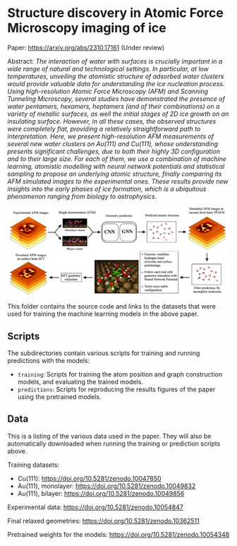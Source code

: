# Structure discovery in Atomic Force Microscopy imaging of ice

Paper: https://arxiv.org/abs/2310.17161 (Under review)

Abstract: _The interaction of water with surfaces is crucially important in a wide range of natural and technological settings. In particular, at low temperatures, unveiling the atomistic structure of adsorbed water clusters would provide valuable data for understanding the ice nucleation process. Using high-resolution Atomic Force Microscopy (AFM) and Scanning Tunneling Microscopy, several studies have demonstrated the presence of water pentamers, hexamers, heptamers (and of their combinations) on a variety of metallic surfaces, as well the initial stages of 2D ice growth on an insulating surface. However, in all these cases, the observed structures were completely flat, providing a relatively straightforward path to interpretation. Here, we present high-resolution AFM measurements of several new water clusters on Au(111) and Cu(111), whose understanding presents significant challenges, due to both their highly 3D configuration and to their large size. For each of them, we use a combination of machine learning, atomistic modelling with neural network potentials and statistical sampling to propose an underlying atomic structure, finally comparing its AFM simulated images to the experimental ones. These results provide new insights into the early phases of ice formation, which is a ubiquitous phenomenon ranging from biology to astrophysics._

![Workflow](workflow.png)

This folder contains the source code and links to the datasets that were used for training the machine learning models in the above paper.

## Scripts

The subdirectories contain various scripts for training and running predictions with the models:
- `training`: Scripts for training the atom position and graph construction models, and evaluating the trained models.
- `predictions`: Scripts for reproducing the results figures of the paper using the pretrained models.

## Data

This is a listing of the various data used in the paper. They will also be automatically downloaded when running the training or prediction scripts above.

Training datasets:
- Cu(111): https://doi.org/10.5281/zenodo.10047850
- Au(111), monolayer: https://doi.org/10.5281/zenodo.10049832
- Au(111), bilayer: https://doi.org/10.5281/zenodo.10049856

Experimental data: https://doi.org/10.5281/zenodo.10054847

Final relaxed geometries: https://doi.org/10.5281/zenodo.10362511

Pretrained weights for the models: https://doi.org/10.5281/zenodo.10054348
